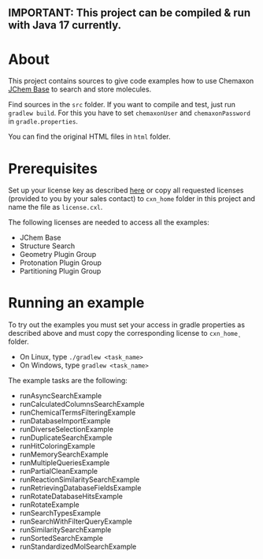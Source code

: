 ## IMPORTANT: This project can be compiled & run with Java 17 currently.

# About

This project contains sources to give code examples how to use Chemaxon [JChem Base](https://chemaxon.com/products/jchem-engines) to search and store molecules.

Find sources in the `src` folder. If you want to compile and test, just run `gradlew build`. For this you have to set `chemaxonUser` and `chemaxonPassword` in `gradle.properties`.

You can find the original HTML files in `html` folder. 

# Prerequisites

Set up your license key as described [here](https://docs.chemaxon.com/display/docs/licensing_license-server-configuration.md) or copy all requested licenses (provided to you by your sales contact) to `cxn_home` folder in this project and name the file as `license.cxl`.  

The following licenses are needed to access all the examples:
* JChem Base
* Structure Search
* Geometry Plugin Group
* Protonation Plugin Group
* Partitioning Plugin Group

# Running an example

To try out the examples you must set your access in gradle properties as described above and must copy the corresponding license to `cxn_home˛` folder.

* On Linux, type `./gradlew <task_name>`
* On Windows, type `gradlew <task_name>`

The example tasks are the following: 
* runAsyncSearchExample
* runCalculatedColumnsSearchExample
* runChemicalTermsFilteringExample
* runDatabaseImportExample
* runDiverseSelectionExample
* runDuplicateSearchExample
* runHitColoringExample
* runMemorySearchExample
* runMultipleQueriesExample
* runPartialCleanExample
* runReactionSimilaritySearchExample
* runRetrievingDatabaseFieldsExample
* runRotateDatabaseHitsExample
* runRotateExample
* runSearchTypesExample
* runSearchWithFilterQueryExample
* runSimilaritySearchExample
* runSortedSearchExample
* runStandardizedMolSearchExample
